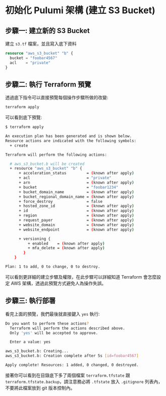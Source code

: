 # 初始化 Pulumi 架構 (建立 S3 Bucket)

## 步驟一: 建立新的 S3 Bucket

建立 `s3.tf` 檔案，並且寫入底下資料

```tf
resource "aws_s3_bucket" "b" {
  bucket = "foobar4567"
  acl    = "private"
}
```

## 步驟二: 執行 Terraform 預覽

透過底下指令可以直接預覽每個操作步驟所做的改變:

```sh
terraform apply
```

可以看到底下預覽:

```sh
$ terraform apply

An execution plan has been generated and is shown below.
Resource actions are indicated with the following symbols:
  + create

Terraform will perform the following actions:

  # aws_s3_bucket.b will be created
  + resource "aws_s3_bucket" "b" {
      + acceleration_status         = (known after apply)
      + acl                         = "private"
      + arn                         = (known after apply)
      + bucket                      = "foobar1234"
      + bucket_domain_name          = (known after apply)
      + bucket_regional_domain_name = (known after apply)
      + force_destroy               = false
      + hosted_zone_id              = (known after apply)
      + id                          = (known after apply)
      + region                      = (known after apply)
      + request_payer               = (known after apply)
      + website_domain              = (known after apply)
      + website_endpoint            = (known after apply)

      + versioning {
          + enabled    = (known after apply)
          + mfa_delete = (known after apply)
        }
    }

Plan: 1 to add, 0 to change, 0 to destroy.
```

可以看到更詳細的建立步驟及權限，在此步驟可以詳細知道 Terraform 會怎麼設定 AWS 架構，透過此預覽方式避免人為操作失誤。

## 步驟三: 執行部署

看完上面的預覽，我們最後就直接鍵入 `yes` 執行:

```sh
Do you want to perform these actions?
  Terraform will perform the actions described above.
  Only 'yes' will be accepted to approve.

  Enter a value: yes

aws_s3_bucket.b: Creating...
aws_s3_bucket.b: Creation complete after 5s [id=foobar4567]

Apply complete! Resources: 1 added, 0 changed, 0 destroyed.
```

接著你可以看到在目錄底下多了兩個檔案 `terraform.tfstate` 跟 `terraform.tfstate.backup`，請注意務必將 `.tfstate` 放入 `.gitignore` 列表內，不要將此檔案放到 git 版本控制內。
